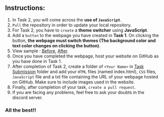 
## Instructions:
1.	 In Task 2, you will come across the **use of `JavaScript`**.
2.	`Pull` the repository in order to update your local repository.
3.	For Task 2, you have to `create` a **theme switcher** using **JavaScript**.
4.	Add a `button` to the webpage you have created in **Task 1**. On clicking the button, **the webpage must switch themes (The background color and text color changes on clicking the button)**.
5.	 View sample : [Before](./light_Sample.jpeg), [After](./dark_Sample.jpeg).
6.	Once you have completed the webpage, host your website on GitHub as you have done in Task 1.
7.	After completion of Task 2, create a folder of `<Your Name>` in [Task Submission](./Task%20submission) folder and add your `HTML` files (named index.html), `CSS` files, `JavaScript` file and a txt file containing the URL of your webpage hosted on GitHub. Make sure to include images used in the website.
8.	Finally, after completion of your task, `create a pull request`.
9.	If you are facing any problems, feel free to ask your doubts in the discord server.

### All the best!!
